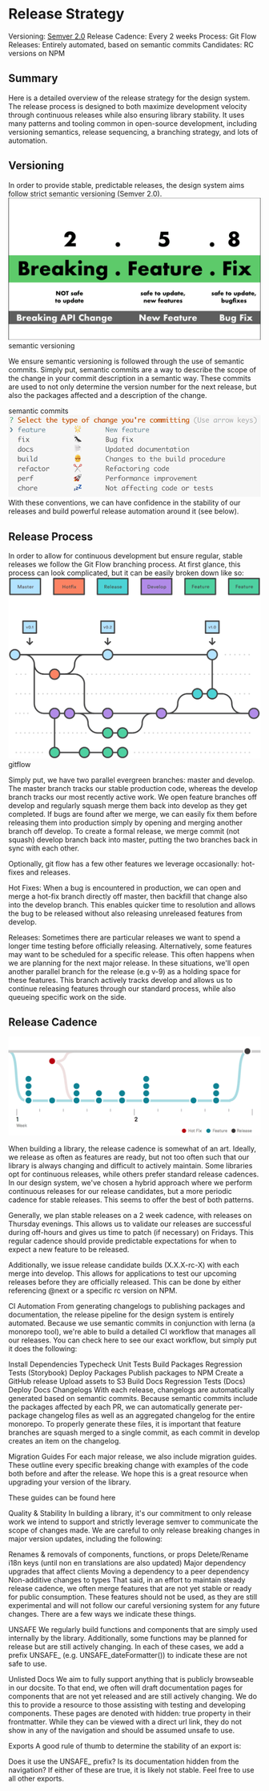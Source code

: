 
# Release Strategy

Versioning: [Semver 2.0](https://www.example.com)
Release Cadence: Every 2 weeks
Process: Git Flow
Releases: Entirely automated, based on semantic commits
Candidates: RC versions on NPM

## Summary
Here is a detailed overview of the release strategy for the design system. The release process is designed to both maximize development velocity through continuous releases while also ensuring library stability. It uses many patterns and tooling common in open-source development, including versioning semantics, release sequencing, a branching strategy, and lots of automation.

## Versioning
In order to provide stable, predictable releases, the design system aims follow strict semantic versioning (Semver 2.0).
![alt text](docs/images/semantic_versioning.png)
semantic versioning

We ensure semantic versioning is followed through the use of semantic commits. Simply put, semantic commits are a way to describe the scope of the change in your commit description in a semantic way. These commits are used to not only determine the version number for the next release, but also the packages affected and a description of the change.

semantic commits
![alt text](docs/images/semantic_commits.png)
With these conventions, we can have confidence in the stability of our releases and build powerful release automation around it (see below).

## Release Process
In order to allow for continuous development but ensure regular, stable releases we follow the Git Flow branching process. At first glance, this process can look complicated, but it can be easily broken down like so:
![alt text](docs/images/gitflow.png)
gitflow

Simply put, we have two parallel evergreen branches: master and develop. The master branch tracks our stable production code, whereas the develop branch tracks our most recently active work. We open feature branches off develop and regularly squash merge them back into develop as they get completed. If bugs are found after we merge, we can easily fix them before releasing them into production simply by opening and merging another branch off develop. To create a formal release, we merge commit (not squash) develop branch back into master, putting the two branches back in sync with each other.

Optionally, git flow has a few other features we leverage occasionally: hot-fixes and releases.

Hot Fixes: When a bug is encountered in production, we can open and merge a hot-fix branch directly off master, then backfill that change also into the develop branch. This enables quicker time to resolution and allows the bug to be released without also releasing unreleased features from develop.

Releases: Sometimes there are particular releases we want to spend a longer time testing before officially releasing. Alternatively, some features may want to be scheduled for a specific release. This often happens when we are planning for the next major release. In these situations, we'll open another parallel branch for the release (e.g v-9) as a holding space for these features. This branch actively tracks develop and allows us to continue releasing features through our standard process, while also queueing specific work on the side.


## Release Cadence

![release cadence](docs/images/release_cadence.png)

When building a library, the release cadence is somewhat of an art. Ideally, we release as often as features are ready, but not too often such that our library is always changing and difficult to actively maintain. Some libraries opt for continuous releases, while others prefer standard release cadences. In our design system, we've chosen a hybrid approach where we perform continuous releases for our release candidates, but a more periodic cadence for stable releases. This seems to offer the best of both patterns.

Generally, we plan stable releases on a 2 week cadence, with releases on Thursday evenings. This allows us to validate our releases are successful during off-hours and gives us time to patch (if necessary) on Fridays. This regular cadence should provide predictable expectations for when to expect a new feature to be released.

Additionally, we issue release candidate builds (X.X.X-rc-X) with each merge into develop. This allows for applications to test our upcoming releases before they are officially released. This can be done by either referencing @next or a specific rc version on NPM.

CI Automation
From generating changelogs to publishing packages and documentation, the release pipeline for the design system is entirely automated. Because we use semantic commits in conjunction with lerna (a monorepo tool), we're able to build a detailed CI workflow that manages all our releases. You can check here to see our exact workflow, but simply put it does the following:

Install Dependencies
Typecheck
Unit Tests
Build Packages
Regression Tests (Storybook)
Deploy Packages
Publish packages to NPM
Create a GitHub release
Upload assets to S3
Build Docs
Regression Tests (Docs)
Deploy Docs
Changelogs
With each release, changelogs are automatically generated based on semantic commits. Because semantic commits include the packages affected by each PR, we can automatically generate per-package changelog files as well as an aggregated changelog for the entire monorepo. To properly generate these files, it is important that feature branches are squash merged to a single commit, as each commit in develop creates an item on the changelog.

Migration Guides
For each major release, we also include migration guides. These outline every specific breaking change with examples of the code both before and after the release. We hope this is a great resource when upgrading your version of the library.

These guides can be found here

Quality & Stability
In building a library, it's our commitment to only release work we intend to support and strictly leverage semver to communicate the scope of changes made. We are careful to only release breaking changes in major version updates, including the following:

Renames & removals of components, functions, or props
Delete/Rename i18n keys (until non en translations are also updated)
Major dependency upgrades that affect clients
Moving a dependency to a peer dependency
Non-additive changes to types
That said, in an effort to maintain steady release cadence, we often merge features that are not yet stable or ready for public consumption. These features should not be used, as they are still experimental and will not follow our careful versioning system for any future changes. There are a few ways we indicate these things.

UNSAFE
We regularly build functions and components that are simply used internally by the library. Additionally, some functions may be planned for release but are still actively changing. In each of these cases, we add a prefix UNSAFE_ (e.g. UNSAFE_dateFormatter()) to indicate these are not safe to use.

Unlisted Docs
We aim to fully support anything that is publicly browseable in our docsite. To that end, we often will draft documentation pages for components that are not yet released and are still actively changing. We do this to provide a resource to those assisting with testing and developing components. These pages are denoted with hidden: true property in their frontmatter. While they can be viewed with a direct url link, they do not show in any of the navigation and should be assumed unsafe to use.

Exports
A good rule of thumb to determine the stability of an export is:

Does it use the UNSAFE_ prefix?
Is its documentation hidden from the navigation?
If either of these are true, it is likely not stable. Feel free to use all other exports.